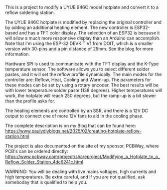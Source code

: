 This is a project to modify a UYUE 946C model hotplate and convert it to a reflow soldering station.

The UYUE 946C hotplate is modified by replacing the original controller and by adding an additional heating element.
The new controller is ESP32-based and has a TFT color display.
The selection of an ESP32 is because it will allow a much more responsive display than an Arduino can accomplish.
Note that I'm using the ESP-32 DEVKIT V1 from DOIT, which is a smaller version with 30-pins and a pin distance of 25mm. See the blog for more information.

Hardware SPI is used to communicate with the TFT display and the K-Type temperature sensor.
The software allows you to select different solder pastes, and it will set the reflow profile dynamically.
The main modes for the controller are: Reflow, Heat, Cooling and Warm-up. The parameters for these modes can be set by using a rotary encoder.
The best results will be with lower temperature solder paste (138 degrees). Higher temperatures will work, the hotplate will reach 250 degrees, but the ramp-up is a bit slower than the profile asks for.

The heating elements are controlled by an SSR, and there is a 12V DC output to connect one of more 12V fans to aid in the cooling phase.

The complete description is on my Blog that can be found here: 
https://www.paulvdiyblogs.net/2025/02/creating-hotplate-reflow-station.html

The project is also documented on the site of my sponsor, PCBWay, where PCB's can be ordered directly:
https://www.pcbway.com/project/shareproject/Modifying_a_Hotplate_to_a_Reflow_Solder_Station_4dc6241c.html

WARNING:
You will be dealing with live mains voltages, high currents and high temperatures.
Be extra careful, and if you are not qualified, ask someboday that is qualified to help you.

